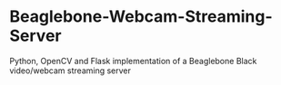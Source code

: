 # Beaglebone-Webcam-Streaming-Server
Python, OpenCV and Flask implementation of a Beaglebone Black video/webcam streaming server
